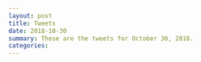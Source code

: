 ```yaml
---
layout: post
title: Tweets
date: 2018-10-30
summary: These are the tweets for October 30, 2018.
categories:
---
```


